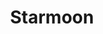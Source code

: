 ---
title: Starmoon
date: 
draft: false

# descripcion
description : Luna detalle estrellas

materials: Plata 925

color: Plateado

dimensions: 1,1 cm

code: 01-03-0270

type: "Aros"

categories: []

price: $1.640,00

price_eftvo: $1.395,00

# Images
# first image will be shown in the product page
images:
  # - image: "images/path_to_image"
  # La ubicacion de las imagenes es imagenes/Aros/Aros.Microcubic/01-03-0270-starmoon
  - image: "./images/aros/microcubic/01-03-0270-luna-detalle-estrellas_a.jpeg"
  - image: "./images/aros/microcubic/01-03-0270-luna-detalle-estrellas_b.jpeg"
---